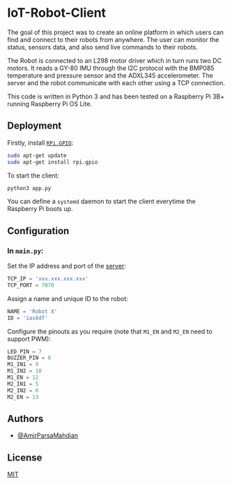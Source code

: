 # IoT-Robot-Client

The goal of this project was to create an online platform in which users can find and connect to their robots from anywhere. The user can monitor the status, sensors data, and also send live commands to their robots.

The Robot is connected to an L298 motor driver which in turn runs two DC motors.
It reads a GY-80 IMU through the I2C protocol with the BMP085 temperature and pressure sensor and the ADXL345 accelerometer.
The server and the robot communicate with each other using a TCP connection.

This code is written in Python 3 and has been tested on a Raspberry Pi 3B+ running Raspberry Pi OS Lite.

## Deployment

Firstly, install [`RPi.GPIO`](https://pypi.org/project/RPi.GPIO/):

```bash
sudo apt-get update
sudo apt-get install rpi.gpio
```

To start the client:

```bash
python3 app.py
```
You can define a `systemd` daemon to start the client everytime the Raspberry Pi boots up.

## Configuration

### In `main.py`:

Set the IP address and port of the [server](https://github.com/AmirParsaMahdian/IoT-Robot-Server):
```python
TCP_IP = 'xxx.xxx.xxx.xxx'
TCP_PORT = 7070
```

Assign a name and unique ID to the robot:
```python
NAME = 'Robot X'
ID = '1as6df'
```

Configure the pinouts as you require (note that `M1_EN` and `M2_EN` need to support PWM):
```python
LED_PIN = 7
BUZZER_PIN = 8
M1_IN1 = 9
M1_IN2 = 10
M1_EN = 12
M2_IN1 = 5
M2_IN2 = 6
M2_EN = 13
```

## Authors

- [@AmirParsaMahdian](https://www.github.com/AmirParsaMahdian)


## License

[MIT](https://choosealicense.com/licenses/mit/)
